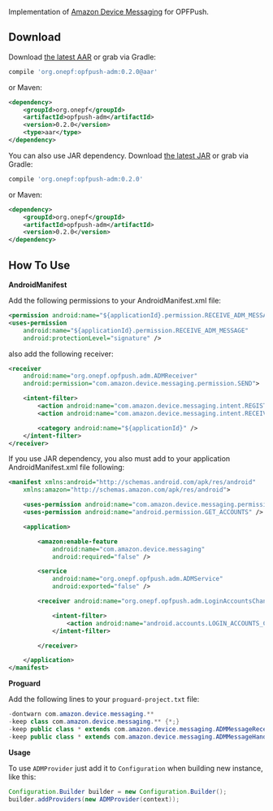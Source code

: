 Implementation of [Amazon Device Messaging][1] for OPFPush.

## Download

Download [the latest AAR][adm-latest-aar] or grab via Gradle:
```groovy
compile 'org.onepf:opfpush-adm:0.2.0@aar'
```
    
or Maven:
```xml
<dependency>
    <groupId>org.onepf</groupId>
    <artifactId>opfpush-adm</artifactId>
    <version>0.2.0</version>
    <type>aar</type>
</dependency>
```

You can also use JAR dependency.
Download [the latest JAR][adm-latest-jar] or grab via Gradle:
```groovy
compile 'org.onepf:opfpush-adm:0.2.0'
```

or Maven:
```xml
<dependency>
    <groupId>org.onepf</groupId>
    <artifactId>opfpush-adm</artifactId>
    <version>0.2.0</version>
</dependency>
```

## How To Use

**AndroidManifest**

Add the following permissions to your AndroidManifest.xml file:

```xml
<permission android:name="${applicationId}.permission.RECEIVE_ADM_MESSAGE" />
<uses-permission
    android:name="${applicationId}.permission.RECEIVE_ADM_MESSAGE"
    android:protectionLevel="signature" />
```

also add the following receiver:

```xml
<receiver
    android:name="org.onepf.opfpush.adm.ADMReceiver"
    android:permission="com.amazon.device.messaging.permission.SEND">

    <intent-filter>
        <action android:name="com.amazon.device.messaging.intent.REGISTRATION" />
        <action android:name="com.amazon.device.messaging.intent.RECEIVE" />

        <category android:name="${applicationId}" />
    </intent-filter>
</receiver>
```

If you use JAR dependency, you also must add to your application AndroidManifest.xml file following:

```xml
<manifest xmlns:android="http://schemas.android.com/apk/res/android"
    xmlns:amazon="http://schemas.amazon.com/apk/res/android">

    <uses-permission android:name="com.amazon.device.messaging.permission.RECEIVE" />
    <uses-permission android:name="android.permission.GET_ACCOUNTS" />

    <application>

        <amazon:enable-feature
            android:name="com.amazon.device.messaging"
            android:required="false" />

        <service
            android:name="org.onepf.opfpush.adm.ADMService"
            android:exported="false" />

        <receiver android:name="org.onepf.opfpush.adm.LoginAccountsChangedReceiver">

            <intent-filter>
                <action android:name="android.accounts.LOGIN_ACCOUNTS_CHANGED" />
            </intent-filter>

        </receiver>

    </application>
</manifest>
```

**Proguard**

Add the following lines to your `proguard-project.txt` file:
```java
-dontwarn com.amazon.device.messaging.**
-keep class com.amazon.device.messaging.** {*;}
-keep public class * extends com.amazon.device.messaging.ADMMessageReceiver
-keep public class * extends com.amazon.device.messaging.ADMMessageHandlerBase
```

**Usage**

To use `ADMProvider` just add it to `Configuration` when building new instance, like this:

```java
Configuration.Builder builder = new Configuration.Builder();
builder.addProviders(new ADMProvider(context));
```

[1]: https://developer.amazon.com/appsandservices/apis/engage/device-messaging
[adm-latest-aar]: https://github.com/onepf/OPFPush/releases/download/v0.2.0/opfpush-adm-0.2.0.aar
[adm-latest-jar]: https://github.com/onepf/OPFPush/releases/download/v0.2.0/opfpush-adm-0.2.0.jar